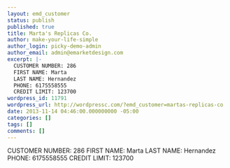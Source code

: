 ```yaml
---
layout: emd_customer
status: publish
published: true
title: Marta's Replicas Co.
author: make-your-life-simple
author_login: picky-demo-admin
author_email: admin@emarketdesign.com
excerpt: |-
  CUSTOMER NUMBER: 286
  FIRST NAME: Marta
  LAST NAME: Hernandez
  PHONE: 6175558555
  CREDIT LIMIT: 123700
wordpress_id: 11791
wordpress_url: http://wordpressc.com/?emd_customer=martas-replicas-co
date: 2013-11-14 04:46:00.000000000 -05:00
categories: []
tags: []
comments: []
---
```

CUSTOMER NUMBER: 286
FIRST NAME: Marta
LAST NAME: Hernandez
PHONE: 6175558555
CREDIT LIMIT: 123700
